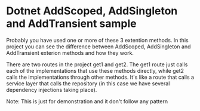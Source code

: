 # Dotnet AddScoped, AddSingleton and AddTransient sample

Probably you have used one or more of these 3 extention methods.
In this project you can see the difference between AddScoped, AddSingleton and AddTransient exterion methods and how they work.

There are two routes in the project get1 and get2. The get1 route just calls each of the implementations that use these methods directly, while get2 calls the implementations through other methods. It's like a route that calls a service layer that calls the repository (in this case we have several dependency injections taking place).

Note: This is just for demonstration and it don't follow any pattern
